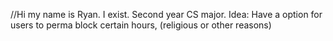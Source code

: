 //Hi my name is Ryan. I exist. Second year CS major.
Idea: Have a option for users to perma block certain hours, (religious or other reasons) 
